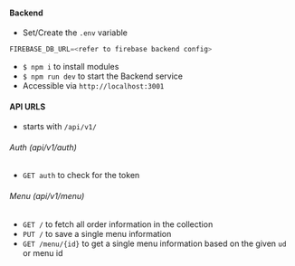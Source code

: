 #### Backend

- Set/Create the `.env` variable 

```javascript
FIREBASE_DB_URL=<refer to firebase backend config>
```
- `$ npm i` to install modules
- `$ npm run dev` to start the Backend service
- Accessible via `http://localhost:3001`

#### API URLS
- starts with `/api/v1/`

###### Auth (api/v1/auth)
- `GET auth` to check for the token


###### Menu (api/v1/menu)
- `GET /` to fetch all order information in the collection
- `PUT /` to save a single menu information
- `GET /menu/{id}` to get a single menu information based on the given `ud` or menu id
